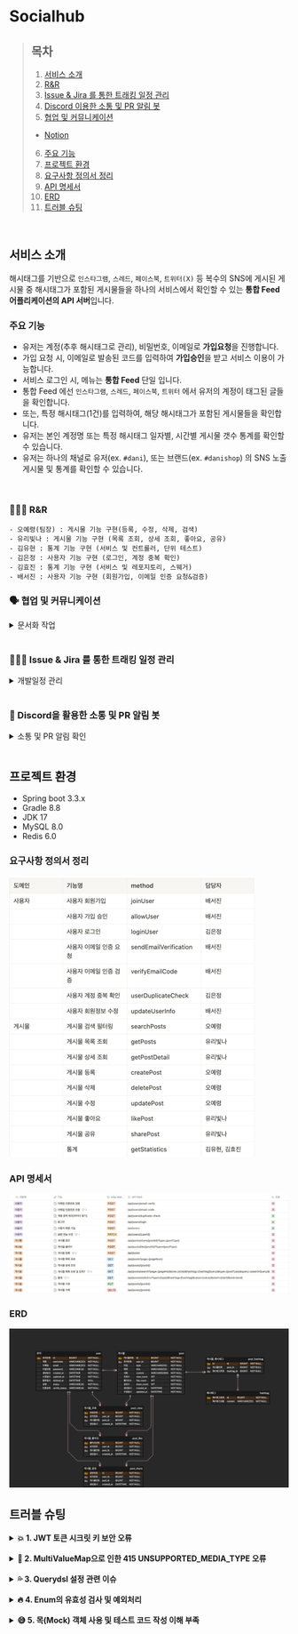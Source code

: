 # Socialhub

> ## 목차
> 1. [서비스 소개](#서비스-소개)
> 2. [R&R](#rr)
> 3. [Issue & Jira 를 통한 트래킹 일정 관리](#issue--jira-를-통한-트래킹-일정-관리)
> 4. [Discord 이용한 소통 및 PR 알림 봇](#discord-이용한-소통-및-pr-알림-봇)
> 5. [협업 및 커뮤니케이션](#협업-및-커뮤니케이션)
>   - [Notion](#notion)
> 6. [주요 기능](#주요-기능)
> 7. [프로젝트 환경](#프로젝트-환경)
> 8. [요구사항 정의서 정리](#요구사항-정의서-정리)
> 9. [API 명세서](#api-명세서)
> 10. [ERD](#erd)
> 11. [트러블 슈팅](#트러블-슈팅)


<br/>

## 서비스 소개

해시태그를 기반으로 `인스타그램`, `스레드`, `페이스북`, `트위터(X)` 등
복수의 SNS에 게시된 게시물 중 해시태그가 포함된 게시물들을 하나의 서비스에서 확인할 수 있는
**통합 Feed 어플리케이션의 API 서버**입니다.

### 주요 기능

- 유저는 계정(추후 해시태그로 관리), 비밀번호, 이메일로 **가입요청**을 진행합니다.
- 가입 요청 시, 이메일로 발송된 코드를 입력하여 **가입승인**을 받고 서비스 이용이 가능합니다.
- 서비스 로그인 시, 메뉴는 **통합 Feed** 단일 입니다. 
- 통합 Feed 에선  `인스타그램`, `스레드`, `페이스북`, `트위터` 에서 유저의 계정이 태그된 글들을 확인합니다.
- 또는, 특정 해시태그(1건)를 입력하여, 해당 해시태그가 포함된 게시물들을 확인합니다.
- 유저는 본인 계정명 또는 특정 해시태그 일자별, 시간별 게시물 갯수 통계를 확인할 수 있습니다.
- 유저는 하나의 채널로 유저(ex. `#dani`), 또는 브랜드(ex. `#danishop`) 의 SNS 노출 게시물 및 통계를 확인할 수 있습니다.

<br/>

### 👩🏻‍💻 R&R
    - 오예령(팀장) : 게시물 기능 구현(등록, 수정, 삭제, 검색)
    - 유리빛나 : 게시물 기능 구현 (목록 조회, 상세 조회, 좋아요, 공유)
    - 김유현 : 통계 기능 구현 (서비스 및 컨트롤러, 단위 테스트)
    - 김은정 : 사용자 기능 구현 (로그인, 계정 중복 확인)   
    - 김효진 : 통계 기능 구현 (서비스 및 레포지토리, 스웨거)
    - 배서진 : 사용자 기능 구현 (회원가입, 이메일 인증 요청&검증)

### 🗣️ 협업 및 커뮤니케이션

<details>
<summary>문서화 작업</summary>
<div markdown="1">
<figure class="half">  
    <a href="link"><img src="docs/Notion.png" width="32%"></a>  
    <a href="link"><img src="https://github.com/user-attachments/assets/4a0b74f4-bf4d-4dc1-93e3-1419d25e7047" width="32%"></a>  
</figure>

</div>
</details>

<br/>

### 🏃‍♀️‍➡️ Issue & Jira 를 통한 트래킹 일정 관리

<details>
<summary>개발일정 관리</summary>
<div markdown="1">

<img src="docs/Issue.png" alt="Alt text" width="980" height="610"/>

<p align="center">
    <img src="https://github.com/user-attachments/assets/589e3eee-997d-48a8-adb9-18fb3dd9045a" align="center" width="32%">  
    <img src="https://github.com/user-attachments/assets/11a9b040-a855-4533-bbe8-d3cc63240b01" align="center" width="32%">  
</p>

</div>
</details>

<br/>

### 🤖 Discord을 활용한 소통 및 PR 알림 봇

<details>
<summary>소통 및 PR 알림 확인</summary>
<div markdown="1">

![img_1.png](docs/img_1.png)
<img src="docs/img_2.png" alt="Alt text" width="430" height="600"/>

</div>
</details>

<br/>

## 프로젝트 환경

- Spring boot 3.3.x
- Gradle 8.8
- JDK 17
- MySQL 8.0
- Redis 6.0

### 요구사항 정의서 정리

![img.png](docs/요구사항.png)

### API 명세서

![img.png](docs/img.png)

### ERD

![img.png](docs/ERD.png)

## 트러블 슈팅
<details>
  <summary> <strong> 💥 1. JWT 토큰 시크릿 키 보안 오류 </strong> </summary>
  
- 작성자: 김은정
### (1) 문제 상황
- JWT 토큰 발행을 위한 Secret Key 설정 중 발생

### (2) 발생한 문제(에러)
>해당 에러 발생 : `io.jsonwebtoken.security.WeakKeyException`

### (3) 원인
- 추정되는 원인
  - 오류 제목을 보고 보안이 약한 Secret Key를 설정했기 때문이라고 생각
- 실제 원인
  - Secret Key를 256bit 미만으로 설정했기 때문에 발생

### (4) 해결방법
- Secret Key를 좀 더 길게 설정

### (5) 참고자료
- [Spring Security - io.jsonwebtoken.security.WeakKeyException 원인과 해결 방법](https://green-bin.tistory.com/49)

</details>

<br>

<details>
<summary> <strong> 🤔 2. MultiValueMap으로 인한 415 UNSUPPORTED_MEDIA_TYPE 오류 </strong></summary>

- 작성자: 김은정
 ### (1) 문제 상황
> 로그인 통합 테스트 실행 중 `username`과 `password`를 `MultiValueMap`에 저장해 컨트롤러로 로그인을 요청하던 중 발생

### (2) 발생한 문제(에러)
  - ⓐ 최초 `💥NullPointerException`이 발생하면서 <u>"가입되지 않은 아이디"</u>라는 사용자 정의 에러 메시지가 전달됨 <p></p>
- ⓑ `@BeforeEach` 애노테이션을 이용해 로그인 테스트 직전에 회원가입을 실행했기 때문에 전달된
  
  ResponseEntity의 HttpStatus를 확인해봤는데, `💥415 UNSUPPORTED_MEDIA_TYPE` 오류가 발생

### (3) 원인
- 추정되는 원인
  - `MultiValueMap`에 담긴 데이터가 파라미터와 바인딩되지 않아서 발생하는 오류라고 생각

- 실제 원인 
  - `MultiValueMap`은 기본적으로 데이터를 `application/x-www-form-urlencoded` 타입으로 받아서 인코딩 후 JSON으로 변환한다. 
  - 그런데, JSON 형식의 데이터를 보내서 415 UNSUPPORTED_MEDIA_TYPE 에러가 발생한 것 같다.

### (4) 해결방법
> `MultiValueMap` 대신 파라미터와 같은 객체를 사용

### (5) 참고자료

- [x-www-form-urlencoded 타입이란: multipart/form-data와의 차이점](https://wildeveloperetrain.tistory.com/304)
- [[Spring boot] Post 요청, Content-Type](https://velog.io/@hyerin_story/Spring-boot-Post-요청-Content-Type)

</details>

<br>

<details>
  <summary> <strong> 💦 3. Querydsl 설정 관련 이슈 </strong> </summary>

  - 작성자: 유리빛나, 오예령
### (1) 문제 상황
> 게시물 검색, 목록 조회, 통계 API에 활용하기 위해 Querydsl 설정 중 버전 관련하여 문제 발생

### (2) 발생한 환경, 프로그램
>- Spring Boot 3.3.x
- Gradle 8.8
- JDK 17
- IntelliJ

### (3) 발생한 문제(에러)
- 이전에 사용해본 Querydsl 설정 방법으로 build.gradle에 추가하였으나,
  Qclass를 생성하는 과정에서 의존성에서 `compileQuerydsl`을 실행하지 못하면서 빌드가 안되는 현상❌ 발생 <p></p>
- 발생한 오류를 검색해보니 `Spring Boot 2.xx 버전과 3.xx 버전 차이`로 설정하는 방식이 변경되었다는 것을 알게 되었습니다.
  
  - 저희 프로젝트의 환경에 맞는 환경설정을 검색해 <u>의존성 주입 및 저장 경로를 추가해보았지만</u> 오류가 바뀌지 않았음

### (4) 원인
- 1차 원인버전에 따른 dependency 변경  
2차 원인: IntelliJ의 `Setting > Build, Execution, Deployment > Gradle` 설정  
경로 설정에 따라 Qclass들이 생성되는 위치가 달라지며, 이는 Gradle 설정의 영향을 받습니다.

- a. `$buildDir/generated/querydsl`
  - 프로젝트 최상단의 build 폴더 > generated 폴더 > querydsl
- b. `src/main/generated`
  - 프로젝트 src 폴더 > main 폴더 > generated

### (5) 해결 방법
- 저희 프로젝트의 버전에 맞는 설정을 찾기 위해 다양한 시도를 해보았습니다.

>1. Commit > Unversioned Files에 있는 Q클래스 파일 삭제
2. `gradle > build > clean`
3. `gradle > build > build`
4. 재부팅 시도

> **다른 방법**
1. `gradle > build > clean` 실행 후 `build` 실행해보기
2. `Settings > Build > Build Tools > Gradle > IntelliJ`로 변경해보기
3. `Settings > Build > Compiler > Annotation Processors` 활성화해보기

</details>

<br>

<details>
  <summary> <strong> 🔥 4. Enum의 유효성 검사 및 예외처리 </strong></summary>

- 작성자: 김유현
### (1) 문제 상황
> 쿼리 파라미터가 길고 복잡하여 DTO로 생성하였습니다.  
추가로 잘못된 Enum 값이 들어올 경우, 해당 타입에 따라서 원하는 에러 코드를 던지고 싶었습니다.

### (2) 발생한 문제(에러)
> 어떤 Enum값이든 상관없이 유효하지 않은 타입이 왔을 때 `BindException`을 던져서 언제 어느 타입이 유효하지 않은지 메시지를 정확히 주기 어려웠습니다.

### (3) 원인
> DTO에서 들어올 때, `@ModelAttribute`에서 타입이 맞지 않으면 `BindException`을 내기 때문이었습니다.

### (4) 최종 해결
> Global Exception Handler에서 파라미터명에 따라서 에러 코드를 매핑해주었습니다.  

### (5) 해결 방법

```java
// 우선 Global Exception Handler에서 파라미터명에 따라서 에러 코드를 매핑해주었다.
// 다만,  다른 메서드에서도 동일한 파라미터명이 들어올 수 있기 때문에 이를 처리해야한다.
  
@ExceptionHandler(value = {BindException.class})
protected ResponseEntity<ErrorResponse> handleBindException(BindException ex, HandlerMethod handlerMethod) {

    log.error("handleBindException", ex);

    FieldError fieldError = ex.getFieldError();
    String fieldName = fieldError.getField();
    Object rejectedValue = fieldError.getRejectedValue();

    String errorMessage = switch (fieldName) {
        case "type" -> ErrorCode.STATISTICS_INVALID_TYPE.getMessage();
        case "value" -> ErrorCode.STATISTICS_INVALID_VALUE.getMessage();
        case "start", "end" -> ErrorCode.STATISTICS_INVALID_DATE.getMessage();
        default -> fieldError.getDefaultMessage();
    };

    ErrorResponse response = ErrorResponse.create()
            .message(errorMessage)
            .httpStatus(HttpStatus.BAD_REQUEST);

    return ResponseEntity.badRequest().body(response);
}
```
### (6) 개선 방안
> - 컨트롤러나 메소드 명에 따라서, 의도한 에러코드를 낼 수 있도록 수정하거나,
커스텀 어노테이션을 만들어 Enum을 유효성 검사할 수 있도록 해야겠다.

### (7) 참고 자료
- [Enum 유효성 검사하기](https://cchoimin.tistory.com/entry/Enum-유효성-검사하기)
- [Enum Validation](https://tommykim.tistory.com/20)

</details>

<br>

<details>
  <summary><strong> 😅 5. 목(Mock) 객체 사용 및 테스트 코드 작성 이해 부족 </strong></summary>

- 작성자: 배서진
### (1) 문제 상황
> 1. JwtTokenProvider jwtTokenProvider = mock(JwtTokenProvider.class);
> 2. jwtTokenProvider.createToken(); 의 차이를 이해하지 못하여 테스트 코드 작성 시 시간이 많이 소요되었습니다.

### (2) 발생한 문제(에러)
> - `extractEmail`이나 `extractAllClaims` 등의 모킹이 제대로 설정되지 않음
- 이메일을 추출하는 과정에서 `null` 반환

### 3. 원인
- 추정되는 원인
> - 실제 로그인한 유저의 token을 받아와야 한다고 생각
> - 어노테이션의 설정 오류라고 생각
  - `@Mock`, `@MockBean`, `@AutoConfigureMockMvc`
- 실제 원인
> **실제 로직 vs 모킹된 로직**
  - 1번은 해당 클래스의 메서드를 가짜로 구현하여 실제로 아무런 로직을 수행하지 않고, 반환할 값이나 예외를 지정할 수 있습니다.
  - 2번은 실제 로직을 실행합니다.
---
1. `JwtTokenProvider jwtTokenProvider = mock(JwtTokenProvider.class);`
- 실제로 JwtTokenProvider의 모든 메서드를 실제 구현 없이 스터빙(stubbing)할 수 있는 목 객체를 생성
- 이 객체는 JwtTokenProvider 클래스의 인스턴스처럼 동작하지만, 실제 로직은 수행되지 않습니다.

2. `jwtTokenProvider.createToken();`
  - 실제의 JWT 토큰 생성이 테스트에서 중요한 부분이라면, 
  - jwtTokenProvider.createToken(user)를 사용합니다.
---

### (4) 해결 방법
- `JwtTokenProvider jwtTokenProvider = mock(JwtTokenProvider.class);` 으로 사용

### (5) 참고 자료
- [mock() vs @Mock vs @MockBean 이제 그만 헷갈리자!](https://simgee.tistory.com/58)
- **실제 JWT 토큰 생성이 필요 없는 이유**
  - 테스트에서 JWT 토큰이 어떻게 생성되는지 자체는 중요한 부분이 아닙니다.
  - 단지 토큰에서 올바른 이메일이 추출되고, 그 결과가 이메일 전송 로직으로 이어지는지, 그리고 예외가 발생할 때 올바르게 처리되는지에만 집중하면 됩니다.

- **목 객체(Mock Object)**
  - 단위 테스트에서 사용되는 가짜 객체

- **스터빙(stubbing)**
  - 목 객체가 어떤 메소드를 호출할 때, 실제 메소드의 동작을 대신하여 미리 정해진 값을 반환하거나, 특정 동작을 수행하도록 하는 과정

</details>

